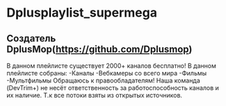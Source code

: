# Dplusplaylist_supermega
## Создатель DplusMop(https://github.com/Dplusmop)
В данном плейлисте существует 2000+ каналов бесплатно!
В данном плейлисте собраны:
-Каналы
-Вебкамеры со всего мира
-Фильмы
-Мультфильмы
Обращаюсь к правообладателям!
Наша команда (DevTrim+) не несёт ответственность за работоспособность каналов и их наличие. Т.к все потоки взяты из открытых источников.
